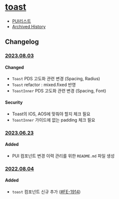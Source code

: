 # [toast](https://rxc.atlassian.net/browse/FE-1914)
  * [PUI리스트](../README.md)
  * [Archived History](https://www.notion.so/rxc/Toast-8462fa6719444f21a0fed0c608ac1a4b?pvs=4)

## Changelog

### [2023.08.03](https://rxc.atlassian.net/browse/FE-3495)
#### Changed
  * `Toast` PDS 고도화 관련 변경 (Spacing, Radius)
  * `Toast` refactor : mixed.fixed 반영
  * `ToastInner` PDS 고도화 관련 변경 (Spacing, Font)
#### Security
  * Toast의 IOS, AOS에 맞춰야 할지 체크 필요
  * `ToastInner` 가이드에 없는 padding 체크 필요

### [2023.06.23](https://rxc.atlassian.net/browse/FE-3326)
#### Added
  * PUI 컴포넌트 변경 이력 관리를 위한 `README.md` 파일 생성

### [2022.08.04](https://github.com/rxcompany/fe-mobile/commit/996421af0004967c52bbfe23675da38637ec11d7)
#### Added
  * `toast` 컴포넌트 신규 추가 ([#FE-1914](https://rxc.atlassian.net/browse/FE-1914))
